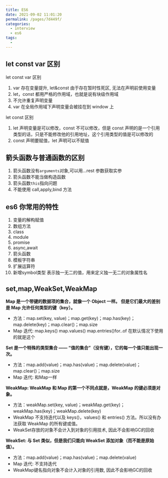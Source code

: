 ```yaml
---
title: ES6
date: 2021-09-02 11:01:20
permalink: /pages/7d449f/
categories:
  - interview
  - es6
tags:
  - 
---
```

<!-- # es6 -->

## let const var 区别

let const var 区别

1. var 存在变量提升, let&const 由于存在暂时性死区, 无法在声明前使用变量
2. let，const 都用严格的作用域，也就是说有块级作用域
3. 不允许重复声明变量
4. var 在全局作用域下声明变量会被挂在到 window 上

let const 区别

1. let 声明变量是可以修改，const 不可以修改，但是 const 声明的是一个引用类型的话，只是不能修改他的引用地址，这个引用类型的值是可以修改的
2. const 声明要赋值，let 声明可以不赋值

## 箭头函数与普通函数的区别

1. 箭头函数没有`arguments`对象,可以用...rest 参数获取实参
2. 箭头函数不能当做构造函数
3. 箭头函数`this`指向问题
4. 不能使用 call,apply,bind 方法

## es6 你常用的特性

1. 变量的解构赋值
2. 数组方法
3. class
4. module
5. promise
6. async,await
7. 箭头函数
8. 模板字符串
9. 扩展运算符
10. 新增symbol类型 表示独一无二的值，用来定义独一无二的对象属性名

## set,map,WeakSet,WeakMap

**Map 是一个带键的数据项的集合，就像一个 Object 一样。 但是它们最大的差别是 Map 允许任何类型的键（key）。**

- 方法：map.set(key, value)；map.get(key)；map.has(key)；map.delete(key)；map.clear()；map.size
- Map 迭代: map.keys() map.values() map.entries()for..of 在默认情况下使用的就是这个

**Set 是一个特殊的类型集合 —— “值的集合”（没有键），它的每一个值只能出现一次。**

- 方法：map.add(value)；map.has(value)；map.delete(value)；map.clear()；map.size
- Map 迭代: 和Map一样

**WeakMap: WeakMap 和 Map 的第一个不同点就是，WeakMap 的键必须是对象。**

- 方法：weakMap.set(key, value)；weakMap.get(key)；weakMap.has(key)；weakMap.delete(key)
- WeakMap 不支持迭代以及 keys()，values() 和 entries() 方法。所以没有办法获取 WeakMap 的所有键或值。
- WeakSet存放的对象不会计入到对象的引用技术, 因此不会影响GC的回收

**WeakSet: 与 Set 类似，但是我们只能向 WeakSet 添加对象（而不能是原始值）。**

- 方法：map.add(value)；map.has(value)；map.delete(value)
- Map 迭代: 不支持迭代
- WeakMap键名指向对象不会计入对象的引用数, 因此不会影响GC的回收
